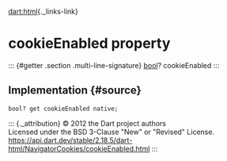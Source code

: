 [dart:html](../../dart-html/dart-html-library){._links-link}

cookieEnabled property
======================

::: {#getter .section .multi-line-signature}
[bool](../../dart-core/bool-class)? cookieEnabled
:::

Implementation {#source}
--------------

``` {.language-dart data-language="dart"}
bool? get cookieEnabled native;
```

::: {._attribution}
© 2012 the Dart project authors\
Licensed under the BSD 3-Clause \"New\" or \"Revised\" License.\
<https://api.dart.dev/stable/2.18.5/dart-html/NavigatorCookies/cookieEnabled.html>
:::
